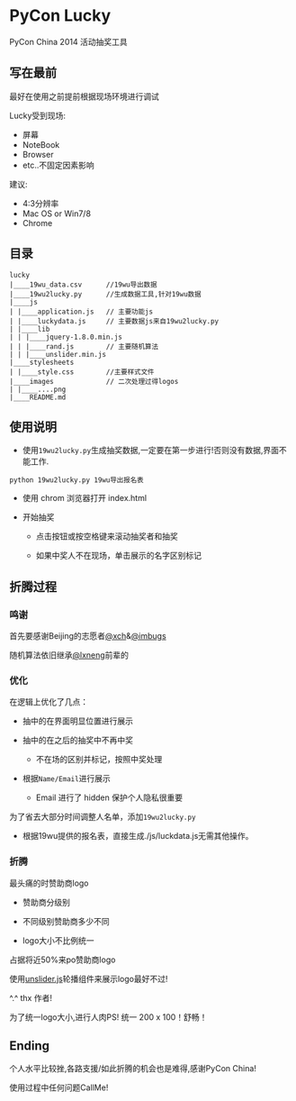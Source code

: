 # PyCon Lucky

PyCon China 2014 活动抽奖工具

## 写在最前
最好在使用之前提前根据现场环境进行调试

Lucky受到现场:
- 屏幕
- NoteBook
- Browser
- etc..不固定因素影响

建议:
- 4:3分辨率
- Mac OS or Win7/8
- Chrome

## 目录

```
lucky
|____19wu_data.csv      //19wu导出数据
|____19wu2lucky.py      //生成数据工具,针对19wu数据
|____js
| |____application.js   // 主要功能js
| |____luckydata.js     // 主要数据js来自19wu2lucky.py
| |____lib
| | |____jquery-1.8.0.min.js
| | |____rand.js        // 主要随机算法
| | |____unslider.min.js
|____stylesheets
| |____style.css        //主要样式文件
|____images             // 二次处理过得logos
| |____....png
|____README.md
```

## 使用说明

- 使用`19wu2lucky.py`生成抽奖数据,一定要在第一步进行!否则没有数据,界面不能工作.

```python 19wu2lucky.py 19wu导出报名表```

- 使用 chrom 浏览器打开 index.html

- 开始抽奖

  + 点击按钮或按空格键来滚动抽奖者和抽奖

  + 如果中奖人不在现场，单击展示的名字区别标记

## 折腾过程

### 鸣谢

首先要感谢Beijing的志愿者[@xch](https://github.com/xch89820)&[@imbugs](https://github.com/imbugs)

随机算法依旧继承[@lxneng](https://github.com/lxneng)前辈的

### 优化

在逻辑上优化了几点：

- 抽中的在界面明显位置进行展示

- 抽中的在之后的抽奖中不再中奖
    + 不在场的区别并标记，按照中奖处理

- 根据`Name/Email`进行展示
    + Email 进行了 hidden 保护个人隐私很重要

为了省去大部分时间调整人名单，添加`19wu2lucky.py`

- 根据19wu提供的报名表，直接生成./js/luckdata.js无需其他操作。

### 折腾

最头痛的时赞助商logo

- 赞助商分级别

- 不同级别赞助商多少不同

- logo大小不比例统一

占据将近50%来po赞助商logo

使用[unslider.js](http://www.bootcss.com/p/unslider/)轮播组件来展示logo最好不过!

^.^ thx 作者!

为了统一logo大小,进行人肉PS! 统一 200 x 100！舒畅！

## Ending

个人水平比较挫,各路支援/如此折腾的机会也是难得,感谢PyCon China!

使用过程中任何问题CallMe!
